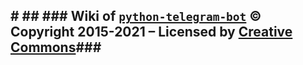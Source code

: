 ## # ## ### Wiki of [`python-telegram-bot`](https://python-telegram-bot.org/) © Copyright 2015-2021 – Licensed by [Creative Commons](https://creativecommons.org/licenses/by/3.0/)### ### 